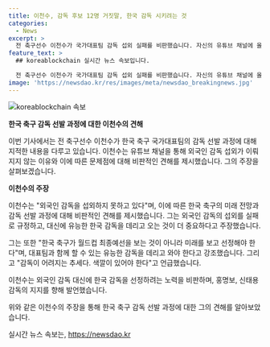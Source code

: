 ```yaml
---
title: 이천수, 감독 후보 12명 거짓말, 한국 감독 시키려는 것
categories:
  - News
excerpt: >
  전 축구선수 이천수가 국가대표팀 감독 섭외 실패를 비판했습니다. 자신의 유튜브 채널에 올린 영상에서, 외국인 감독 섭외 실패와 한국 감독 우선 논란을 촉구하며, 대표팀의 미래와 감독의 중요성을 강조했습니다. 그는 홍명보와 신태용 감독을 지지하며 외국인 감독보다 한국 감독을 우선시해야 한다고 주장했습니다. 이천수의 발언은 축구 팬들 사이에서 큰 논란을 일으켰습니다.
feature_text: >
  ## koreablockchain 실시간 뉴스 속보입니다.

  전 축구선수 이천수가 국가대표팀 감독 섭외 실패를 비판했습니다. 자신의 유튜브 채널에 올린 영상에서, 외국인 감독 섭외 실패와 한국 감독 우선 논란을 촉구하며, 대표팀의 미래와 감독의 중요성을 강조했습니다. 그는 홍명보와 신태용 감독을 지지하며 외국인 감독보다 한국 감독을 우선시해야 한다고 주장했습니다. 이천수의 발언은 축구 팬들 사이에서 큰 논란을 일으켰습니다.
image: 'https://newsdao.kr/res/images/meta/newsdao_breakingnews.jpg'
---
```


<p><img src="https://newsdao.kr/res/images/meta/newsdao_breakingnews.jpg" alt="koreablockchain 속보" /></p>

<p><b>한국 축구 감독 선발 과정에 대한 이천수의 견해</b></p>

<p>이번 기사에서는 전 축구선수 이천수가 한국 축구 국가대표팀의 감독 선발 과정에 대해 지적한 내용을 다루고 있습니다. 이천수는 유튜브 채널을 통해 외국인 감독 섭외가 이뤄지지 않는 이유와 이에 따른 문제점에 대해 비판적인 견해를 제시했습니다. 그의 주장을 살펴보겠습니다.</p>

<p><b>이천수의 주장</b></p>

<p>이천수는 "외국인 감독을 섭외하지 못하고 있다"며, 이에 따른 한국 축구의 미래 전망과 감독 선발 과정에 대해 비판적인 견해를 제시했습니다. 그는 외국인 감독의 섭외를 실패로 규정하고, 대신에 유능한 한국 감독을 데리고 오는 것이 더 중요하다고 주장했습니다.</p>

<p>그는 또한 "한국 축구가 월드컵 최종예선을 보는 것이 아니라 미래를 보고 선정해야 한다"며, 대표팀과 함께 할 수 있는 유능한 감독을 데리고 와야 한다고 강조했습니다. 그리고 "감독이 어려지는 추세다. 색깔이 있어야 한다"고 언급했습니다.</p>

<p>이천수는 외국인 감독 대신에 한국 감독을 선정하려는 노력을 비판하며, 홍명보, 신태용 감독의 지지를 향해 발언했습니다.</p>

<p>위와 같은 이천수의 주장을 통해 한국 축구 감독 선발 과정에 대한 그의 견해를 알아보았습니다.</p>
실시간 뉴스 속보는, <a href="https://newsdao.kr" rel="dofollow">https://newsdao.kr</a>


